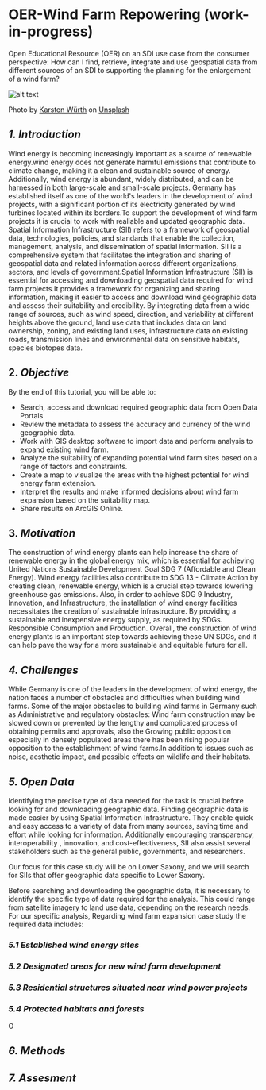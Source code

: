 # OER-Wind Farm Repowering (work-in-progress)
Open Educational Resource (OER) on an SDI use case from the consumer perspective: How can I find, retrieve, integrate and use geospatial data from different sources of an SDI to supporting the planning for the enlargement of a wind farm?

![alt text](https://images.unsplash.com/photo-1466629437334-b4f6603563c5?ixlib=rb-4.0.3&ixid=MnwxMjA3fDB8MHxwaG90by1wYWdlfHx8fGVufDB8fHx8&auto=format&fit=crop&w=878&q=80)

Photo by <a href="https://unsplash.com/@karsten_wuerth?utm_source=unsplash&utm_medium=referral&utm_content=creditCopyText">Karsten Würth</a> on <a href="https://unsplash.com/photos/lsJ9jHKIqHg?utm_source=unsplash&utm_medium=referral&utm_content=creditCopyText">Unsplash</a>
  

## *1. Introduction*
Wind energy is becoming increasingly important as a source of renewable energy.wind energy does not generate harmful emissions that contribute to climate change, making it a clean and sustainable source of energy. Additionally, wind energy is abundant, widely distributed, and can be harnessed in both large-scale and small-scale projects. Germany has established itself as one of the world's leaders in the development of wind projects, with a significant portion of its electricity generated by wind turbines located within its borders.To support the development of wind farm projects it is crucial to work with realiable and updated geographic data. Spatial Information Infrastructure (SII) refers to a framework of geospatial data, technologies, policies, and standards that enable the collection, management, analysis, and dissemination of spatial information. SII is a comprehensive system that facilitates the integration and sharing of geospatial data and related information across different organizations, sectors, and levels of government.Spatial Information Infrastructure (SII) is essential for accessing and downloading geospatial data required for wind farm projects.It provides a framework for organizing and sharing information, making it easier to access and download wind geographic data and assess their suitability and credibility. By integrating data from a wide range of sources, such as wind speed, direction, and variability at different heights above the ground, land use data that includes data on land ownership, zoning, and existing land uses, infrastructure data on existing roads, transmission lines and environmental data  on sensitive habitats, species biotopes data.
## 2. *Objective*
By the end of this tutorial, you will be able to:

- Search, access and download required geographic data from Open Data Portals
- Review the metadata to assess the accuracy and currency of the wind geographic data.
- Work with GIS desktop software to import data and perform analysis to expand existing wind farm.
- Analyze the suitability of expanding potential wind farm sites based on a range of factors and constraints.
- Create a map to visualize the areas with the highest potential for wind energy farm extension.
- Interpret the results and make informed decisions about wind farm expansion based on the suitability map.
- Share results on ArcGIS Online.
## 3. *Motivation*
The construction of wind energy plants can help increase the share of renewable energy in the global energy mix, which is essential for achieving United Nations Sustainable Development Goal SDG 7 (Affordable and Clean Energy). Wind energy facilities also contribute to SDG 13 - Climate Action by creating clean, renewable energy, which is a crucial step towards lowering greenhouse gas emissions. Also, in order to achieve SDG 9 Industry, Innovation, and Infrastructure, the installation of wind energy facilities necessitates the creation of sustainable infrastructure. By providing a sustainable and inexpensive energy supply, as required by SDGs.
Responsible Consumption and Production. Overall, the construction of wind energy plants is an important step towards achieving these UN SDGs, and it can help pave the way for a more sustainable and equitable future for all.


## *4. Challenges*
While Germany is one of the leaders in the development of wind energy,  the nation faces a number of obstacles and difficulties when building wind farms. Some of the major obstacles to building wind farms in Germany such as Administrative and regulatory obstacles: Wind farm construction may be slowed down or prevented by the lengthy and complicated process of obtaining permits and approvals, also the Growing public opposition especially in densely populated areas there has been rising popular opposition to the establishment of wind farms.In addition to  issues such as noise, aesthetic impact, and possible effects on wildlife and their habitats.
## *5. Open Data*
Identifying the precise type of data needed for the task is crucial before looking for and downloading geographic data. Finding geographic data is made easier by using Spatial Information Infrastructure. They enable quick and easy access to a variety of data from many sources, saving time and effort while looking for information. Additionally encouraging transparency, interoperability , innovation, and cost-effectiveness, SII also assist several stakeholders such as the general public, governments, and researchers.

Our focus for this case study will be on Lower Saxony, and we will search for SIIs that offer geographic data specific to Lower Saxony.

Before searching and downloading the geographic data, it is necessary to identify the specific type of data required for the analysis. This could range from satellite imagery to land use data, depending on the research needs. For our specific analysis, Regarding wind farm expansion case study the required data includes:
### *5.1  Established wind energy sites*
### *5.2 Designated areas for new wind farm development*
### *5.3 Residential structures situated near wind power projects*
### *5.4 Protected habitats and forests*
O

## *6. Methods*
## *7. Assesment*


